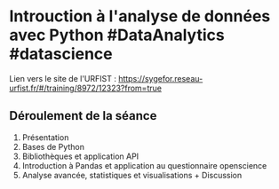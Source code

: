 # Introuction à l'analyse de données avec Python #DataAnalytics #datascience

Lien vers le site de l'URFIST : https://sygefor.reseau-urfist.fr/#/training/8972/12323?from=true 

## Déroulement de la séance

1. Présentation
2. Bases de Python
3. Bibliothèques et application API
4. Introduction à Pandas et application au questionnaire openscience
5. Analyse avancée, statistiques et visualisations + Discussion
